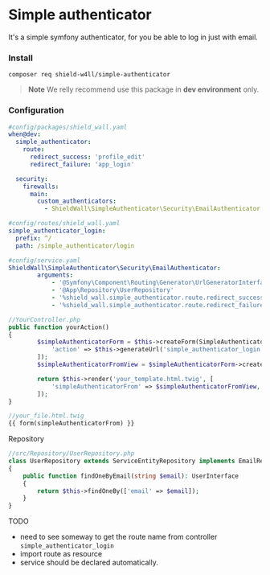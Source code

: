 Simple authenticator
====================

It's a simple symfony authenticator, for you be able to log in just with email.

### Install

```shell
composer req shield-w4ll/simple-authenticator
```

> **Note**
> We relly recommend use this package in **dev environment** only.

### Configuration

```yaml
#config/packages/shield_wall.yaml
when@dev:
  simple_authenticator:
    route:
      redirect_success: 'profile_edit'
      redirect_failure: 'app_login'

  security:
    firewalls:
      main:
        custom_authenticators:
          - ShieldWall\SimpleAuthenticator\Security\EmailAuthenticator
```

```yaml
#config/routes/shield_wall.yaml
simple_authenticator_login:
  prefix: ^/
  path: /simple_authenticator/login
```
```yaml
#config/service.yaml
ShieldWall\SimpleAuthenticator\Security\EmailAuthenticator:
        arguments:
            - '@Symfony\Component\Routing\Generator\UrlGeneratorInterface'
            - '@App\Repository\UserRepository'
            - '%shield_wall.simple_authenticator.route.redirect_success%'
            - '%shield_wall.simple_authenticator.route.redirect_failure%'
```
```php
//YourController.php
public function yourAction()
{
        $simpleAuthenticatorForm = $this->createForm(SimpleAuthenticatorType::class, null, [
            'action' => $this->generateUrl('simple_authenticator_login'),
        ]);
        $simpleAuthenticatorFromView = $simpleAuthenticatorForm->createView();

        return $this->render('your_template.html.twig', [
            'simpleAuthenticatorFrom' => $simpleAuthenticatorFromView,
        ]);
}

//your_file.html.twig
{{ form(simpleAuthenticatorFrom) }}
```

Repository
```php
//src/Repository/UserRepository.php
class UserRepository extends ServiceEntityRepository implements EmailRepositoryInterface
{
    public function findOneByEmail(string $email): UserInterface
    {
        return $this->findOneBy(['email' => $email]);
    }
}

```

TODO
- need to see someway to get the route name from controller `simple_authenticator_login`
- import route as resource
- service should be declared automatically.
